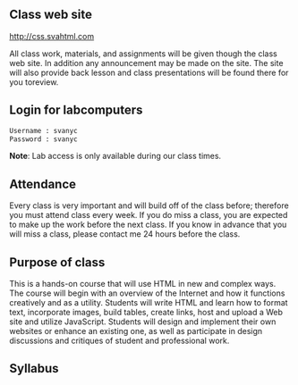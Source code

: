 ## Class web site

http://css.svahtml.com

All class work, materials, and assignments will be given though the class web site. In addition any announcement may be made on the site. The site will also provide back lesson and class presentations will be found there for you toreview.

## Login for labcomputers

```html
Username : svanyc
Password : svanyc
```

**Note**: Lab access is only available during our class times.

## Attendance

Every class is very important and will build off of the class before; therefore you must attend class every week. If you do miss a class, you are expected to make up the work before the next class. If you know in advance that you will miss a class, please contact me 24 hours before the class.

## Purpose of class

This is a hands-on course that will use HTML in new and complex ways. The course will begin with an overview of the Internet and how it functions creatively and as a utility. Students will write HTML and learn how to format text, incorporate images, build tables, create links, host and upload a Web site and utilize JavaScript. Students will design and implement their own websites or enhance an existing one, as well as participate in design discussions and critiques of student and professional work.

## Syllabus
